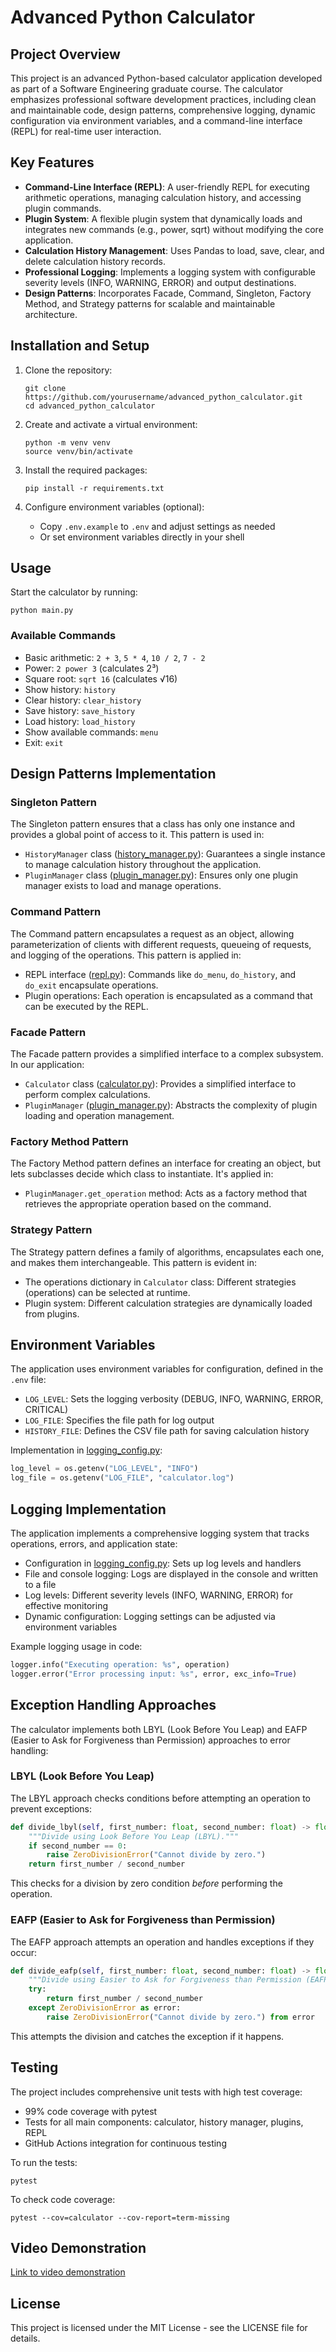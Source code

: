 # Advanced Python Calculator

## Project Overview

This project is an advanced Python-based calculator application developed as part of a Software Engineering graduate course. The calculator emphasizes professional software development practices, including clean and maintainable code, design patterns, comprehensive logging, dynamic configuration via environment variables, and a command-line interface (REPL) for real-time user interaction.

## Key Features

- **Command-Line Interface (REPL)**: A user-friendly REPL for executing arithmetic operations, managing calculation history, and accessing plugin commands.
- **Plugin System**: A flexible plugin system that dynamically loads and integrates new commands (e.g., power, sqrt) without modifying the core application.
- **Calculation History Management**: Uses Pandas to load, save, clear, and delete calculation history records.
- **Professional Logging**: Implements a logging system with configurable severity levels (INFO, WARNING, ERROR) and output destinations.
- **Design Patterns**: Incorporates Facade, Command, Singleton, Factory Method, and Strategy patterns for scalable and maintainable architecture.

## Installation and Setup

1. Clone the repository:

   ```
   git clone https://github.com/yourusername/advanced_python_calculator.git
   cd advanced_python_calculator
   ```

2. Create and activate a virtual environment:

   ```
   python -m venv venv
   source venv/bin/activate  
   ```

3. Install the required packages:

   ```
   pip install -r requirements.txt
   ```

4. Configure environment variables (optional):
   - Copy `.env.example` to `.env` and adjust settings as needed
   - Or set environment variables directly in your shell

## Usage

Start the calculator by running:

```
python main.py
```

### Available Commands

- Basic arithmetic: `2 + 3`, `5 * 4`, `10 / 2`, `7 - 2`
- Power: `2 power 3` (calculates 2³)
- Square root: `sqrt 16` (calculates √16)
- Show history: `history`
- Clear history: `clear_history`
- Save history: `save_history`
- Load history: `load_history`
- Show available commands: `menu`
- Exit: `exit`

## Design Patterns Implementation

### Singleton Pattern

The Singleton pattern ensures that a class has only one instance and provides a global point of access to it. This pattern is used in:

- `HistoryManager` class ([history_manager.py](calculator/history_manager.py)): Guarantees a single instance to manage calculation history throughout the application.
- `PluginManager` class ([plugin_manager.py](calculator/plugin_manager.py)): Ensures only one plugin manager exists to load and manage operations.

### Command Pattern

The Command pattern encapsulates a request as an object, allowing parameterization of clients with different requests, queueing of requests, and logging of the operations. This pattern is applied in:

- REPL interface ([repl.py](calculator/repl.py)): Commands like `do_menu`, `do_history`, and `do_exit` encapsulate operations.
- Plugin operations: Each operation is encapsulated as a command that can be executed by the REPL.

### Facade Pattern

The Facade pattern provides a simplified interface to a complex subsystem. In our application:

- `Calculator` class ([calculator.py](calculator/calculator.py)): Provides a simplified interface to perform complex calculations.
- `PluginManager` ([plugin_manager.py](calculator/plugin_manager.py)): Abstracts the complexity of plugin loading and operation management.

### Factory Method Pattern

The Factory Method pattern defines an interface for creating an object, but lets subclasses decide which class to instantiate. It's applied in:

- `PluginManager.get_operation` method: Acts as a factory method that retrieves the appropriate operation based on the command.

### Strategy Pattern

The Strategy pattern defines a family of algorithms, encapsulates each one, and makes them interchangeable. This pattern is evident in:

- The operations dictionary in `Calculator` class: Different strategies (operations) can be selected at runtime.
- Plugin system: Different calculation strategies are dynamically loaded from plugins.

## Environment Variables

The application uses environment variables for configuration, defined in the `.env` file:

- `LOG_LEVEL`: Sets the logging verbosity (DEBUG, INFO, WARNING, ERROR, CRITICAL)
- `LOG_FILE`: Specifies the file path for log output
- `HISTORY_FILE`: Defines the CSV file path for saving calculation history

Implementation in [logging_config.py](calculator/logging_config.py):

```python
log_level = os.getenv("LOG_LEVEL", "INFO")
log_file = os.getenv("LOG_FILE", "calculator.log")
```

## Logging Implementation

The application implements a comprehensive logging system that tracks operations, errors, and application state:

- Configuration in [logging_config.py](calculator/logging_config.py): Sets up log levels and handlers
- File and console logging: Logs are displayed in the console and written to a file
- Log levels: Different severity levels (INFO, WARNING, ERROR) for effective monitoring
- Dynamic configuration: Logging settings can be adjusted via environment variables

Example logging usage in code:

```python
logger.info("Executing operation: %s", operation)
logger.error("Error processing input: %s", error, exc_info=True)
```

## Exception Handling Approaches

The calculator implements both LBYL (Look Before You Leap) and EAFP (Easier to Ask for Forgiveness than Permission) approaches to error handling:

### LBYL (Look Before You Leap)

The LBYL approach checks conditions before attempting an operation to prevent exceptions:

```python
def divide_lbyl(self, first_number: float, second_number: float) -> float:
    """Divide using Look Before You Leap (LBYL)."""
    if second_number == 0:
        raise ZeroDivisionError("Cannot divide by zero.")
    return first_number / second_number
```

This checks for a division by zero condition _before_ performing the operation.

### EAFP (Easier to Ask for Forgiveness than Permission)

The EAFP approach attempts an operation and handles exceptions if they occur:

```python
def divide_eafp(self, first_number: float, second_number: float) -> float:
    """Divide using Easier to Ask for Forgiveness than Permission (EAFP)."""
    try:
        return first_number / second_number
    except ZeroDivisionError as error:
        raise ZeroDivisionError("Cannot divide by zero.") from error
```

This attempts the division and catches the exception if it happens.

## Testing

The project includes comprehensive unit tests with high test coverage:

- 99% code coverage with pytest
- Tests for all main components: calculator, history manager, plugins, REPL
- GitHub Actions integration for continuous testing

To run the tests:

```
pytest
```

To check code coverage:

```
pytest --cov=calculator --cov-report=term-missing
```

## Video Demonstration

[Link to video demonstration](https://youtu.be/your-video-id)

## License

This project is licensed under the MIT License - see the LICENSE file for details.
